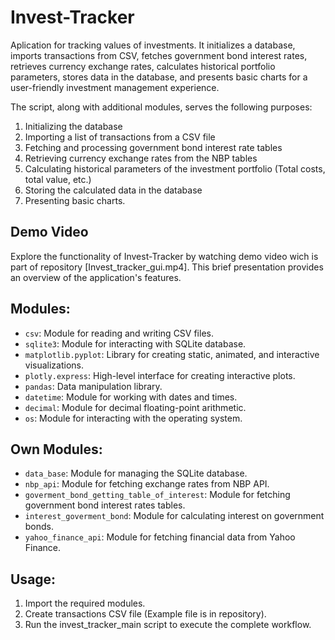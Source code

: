 # Invest-Tracker
Aplication for tracking values of investments. It initializes a database, imports transactions from CSV, fetches government bond interest rates, retrieves currency exchange rates, calculates historical portfolio parameters, stores data in the database, and presents basic charts for a user-friendly investment management experience.

The script, along with additional modules, serves the following purposes:
1) Initializing the database
2) Importing a list of transactions from a CSV file
3) Fetching and processing government bond interest rate tables
4) Retrieving currency exchange rates from the NBP tables
5) Calculating historical parameters of the investment portfolio (Total costs, total value, etc.)
6) Storing the calculated data in the database
7) Presenting basic charts.

## Demo Video

Explore the functionality of Invest-Tracker by watching demo video wich is part of repository [Invest_tracker_gui.mp4]. This brief presentation provides an overview of the application's features.

## Modules:
- `csv`: Module for reading and writing CSV files.
- `sqlite3`: Module for interacting with SQLite database.
- `matplotlib.pyplot`: Library for creating static, animated, and interactive visualizations.
- `plotly.express`: High-level interface for creating interactive plots.
- `pandas`: Data manipulation library.
- `datetime`: Module for working with dates and times.
- `decimal`: Module for decimal floating-point arithmetic.
- `os`: Module for interacting with the operating system.

## Own Modules:
- `data_base`: Module for managing the SQLite database.
- `nbp_api`: Module for fetching exchange rates from NBP API.
- `goverment_bond_getting_table_of_interest`: Module for fetching government bond interest rates tables.
- `interest_goverment_bond`: Module for calculating interest on government bonds.
- `yahoo_finance_api`: Module for fetching financial data from Yahoo Finance.

## Usage:
1. Import the required modules.
2. Create transactions CSV file (Example file is in repository).
3. Run the invest_tracker_main script to execute the complete workflow.

